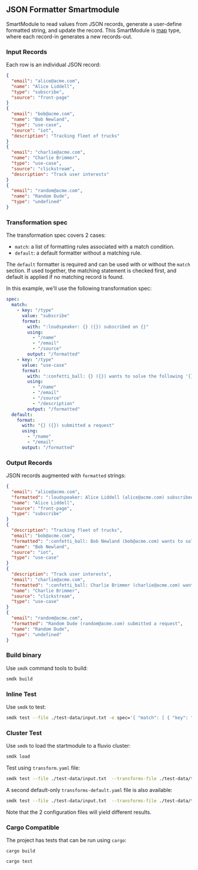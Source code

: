 ## JSON Formatter Smartmodule

SmartModule to read values from JSON records, generate a user-define formatted string, and update the record. This SmartModule is [map] type, where each record-in generates a new records-out.

### Input Records

Each row is an individual JSON record:

```json
{
  "email": "alice@acme.com",
  "name": "Alice Liddell",
  "type": "subscribe",
  "source": "front-page"
}
{
  "email": "bob@acme.com",
  "name": "Bob Newland",
  "type": "use-case",
  "source": "iot",
  "description": "Tracking fleet of trucks"
}
{
  "email": "charlie@acme.com",
  "name": "Charlie Brimmer",
  "type": "use-case",
  "source": "clickstream",
  "description": "Track user interests"
}
{
  "email": "random@acme.com",
  "name": "Random Dude",
  "type": "undefined"
}
```

### Transformation spec

The transformation spec covers 2 cases:
* `match`: a list of formatting rules associated with a match condition.
* `default`: a default formatter without a matching rule. 

The `default` formatter is required and can be used with or without the `match` section.
If used together, the matching statement is checked first, and default is applied if no matching record is found.
 

In this example, we'll use the following transformation spec:

```yaml
spec:
  match:
    - key: "/type"
      value: "subscribe"
      format:
        with: ":loudspeaker: {} ({}) subscribed on {}"
        using: 
          - "/name"
          - "/email"
          - "/source"
        output: "/formatted"
    - key: "/type"
      value: "use-case"
      format:
        with: ":confetti_ball: {} ({}) wants to solve the following '{}' use-case:\n>{}"
        using: 
          - "/name"
          - "/email"
          - "/source"
          - "/description"
        output: "/formatted"
  default:
    format: 
      with: "{} ({}) submitted a request"
      using: 
        - "/name"
        - "/email"
      output: "/formatted"

```

### Output Records

JSON records augmented with `formatted` strings:

```json
{
  "email": "alice@acme.com",
  "formatted": ":loudspeaker: Alice Liddell (alice@acme.com) subscribed on front-page",
  "name": "Alice Liddell",
  "source": "front-page",
  "type": "subscribe"
}
{
  "description": "Tracking fleet of trucks",
  "email": "bob@acme.com",
  "formatted": ":confetti_ball: Bob Newland (bob@acme.com) wants to solve the following 'iot' use-case:\n>Tracking fleet of trucks",
  "name": "Bob Newland",
  "source": "iot",
  "type": "use-case"
}
{
  "description": "Track user interests",
  "email": "charlie@acme.com",
  "formatted": ":confetti_ball: Charlie Brimmer (charlie@acme.com) wants to solve the following 'clickstream' use-case:\n>Track user interests",
  "name": "Charlie Brimmer",
  "source": "clickstream",
  "type": "use-case"
}
{
  "email": "random@acme.com",
  "formatted": "Random Dude (random@acme.com) submitted a request",
  "name": "Random Dude",
  "type": "undefined"
}
```

### Build binary

Use `smdk` command tools to build:

```bash
smdk build
```

### Inline Test 

Use `smdk` to test:

```bash
smdk test --file ./test-data/input.txt -e spec='{ "match": [ { "key": "/type", "value": "subscribe", "format": { "with": ":loudspeaker: {} ({}) subscribed on {}", "using": [ "/name", "/email", "/source" ], "output": "/formatted" } }, { "key": "/type", "value": "use-case", "format": { "with": ":confetti_ball: {} ({}) wants to solve the following '{}' use-case:\n>{}", "using": [ "/name", "/email", "/source", "/description" ], "output": "/formatted" } } ], "default": { "format": { "with": "{} ({}) submitted a request", "using": [ "/name", "/email" ], "output": "/formatted" } } }'
```

### Cluster Test

Use `smdk` to load the startmodule to a fluvio cluster:

```bash
smdk load 
```

Test using `transform.yaml` file:

```bash
smdk test --file ./test-data/input.txt  --transforms-file ./test-data/transform.yaml
```

A second default-only `transforms-default.yaml` file is also available:

```bash
smdk test --file ./test-data/input.txt  --transforms-file ./test-data/transform-default.yaml
```

Note that the 2 configuration files will yield different results.


### Cargo Compatible

The project has tests that can be run using `cargo`:

```
cargo build
```

```
cargo test
```


[map]: https://www.fluvio.io/smartmodules/transform/map/
